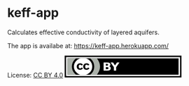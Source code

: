 # keff-app
Calculates effective conductivity of layered aquifers.

The app is availabe at:  https://keff-app.herokuapp.com/

License: [CC BY 4.0](https://creativecommons.org/licenses/by/4.0/) ![](https://github.com/prabhasyadav/keff-app/blob/master/by.png)
